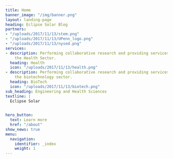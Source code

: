 ```yaml
---
title: Home
banner_image: "/img/banner.png"
layout: landing-page
heading: Eclipse Solar Blog
partners:
- "/uploads/2017/11/13/stem.png"
- "/uploads/2017/11/13/UPenn_logo.png"
- "/uploads/2017/11/13/nysed.png"
services:
- description: Performing collaborative research and providing services to support
    the Health Sector.
  heading: Health
  icon: "/uploads/2017/11/13/health.png"
- description: Performing collaborative research and providing services to support
    the biotechnology sector.
  heading: BioTech
  icon: "/uploads/2017/11/13/biotech.png"
sub_heading: Engineering and Health Sciences
textline: | 
  Eclipse Solar
  

hero_button:
  text: Learn more
  href: "/about"
show_news: true
menu:
  navigation:
    identifier: _index
    weight: 1
---
```

